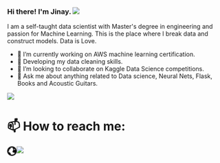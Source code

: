 ### Hi there! I'm Jinay. <img src="https://media.giphy.com/media/hvRJCLFzcasrR4ia7z/giphy.gif" width="25px">
I am a self-taught data scientist with Master's degree in engineering and passion for Machine Learning. This is the place where I break data and construct models. Data is Love.

- 🔭 I’m currently working on AWS machine learning certification.
- 🌱 Developing my data cleaning skills.
- 👯 I’m looking to collaborate on Kaggle Data Science competitions.
- 💬 Ask me about anything related to Data science, Neural Nets, Flask, Books and Acoustic Guitars.

<img src=https://www.incimages.com/uploaded_files/image/1920x1080/getty_660952912_363647.jpg>

# 📫 How to reach me: 
[<img align="left" width="22px" src="https://raw.githubusercontent.com/iconic/open-iconic/master/svg/globe.svg" />][website]
[<img align="left" width="22px" src="https://cdn.jsdelivr.net/npm/simple-icons@v3/icons/linkedin.svg" />][linkedin]

[website]: https://www.jinaybhavsar.com/
[linkedin]: https://www.linkedin.com/in/jinay-bhavsar/

